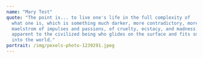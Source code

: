 ```yaml
---
name: "Mary Test"
quote: "The point is... to live one's life in the full complexity of
  what one is, which is something much darker, more contradictory, more of a
  maelstrom of impulses and passions, of cruelty, ecstacy, and madness, than is
  apparent to the civilized being who glides on the surface and fits smoothly
  into the world."
portrait: /img/pexels-photo-1239291.jpeg
---
```


